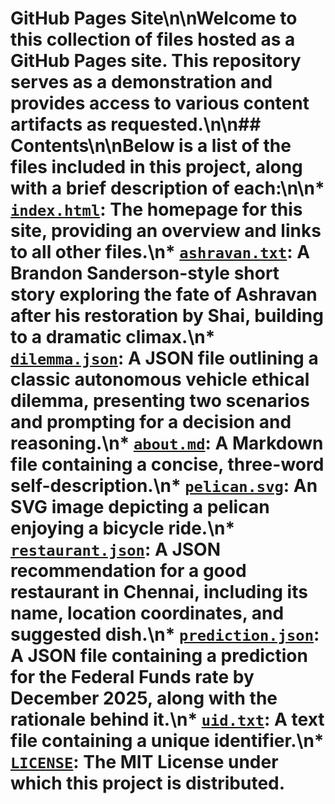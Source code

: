 # GitHub Pages Site\n\nWelcome to this collection of files hosted as a GitHub Pages site. This repository serves as a demonstration and provides access to various content artifacts as requested.\n\n## Contents\n\nBelow is a list of the files included in this project, along with a brief description of each:\n\n*   **[`index.html`](index.html)**: The homepage for this site, providing an overview and links to all other files.\n*   **[`ashravan.txt`](ashravan.txt)**: A Brandon Sanderson-style short story exploring the fate of Ashravan after his restoration by Shai, building to a dramatic climax.\n*   **[`dilemma.json`](dilemma.json)**: A JSON file outlining a classic autonomous vehicle ethical dilemma, presenting two scenarios and prompting for a decision and reasoning.\n*   **[`about.md`](about.md)**: A Markdown file containing a concise, three-word self-description.\n*   **[`pelican.svg`](pelican.svg)**: An SVG image depicting a pelican enjoying a bicycle ride.\n*   **[`restaurant.json`](restaurant.json)**: A JSON recommendation for a good restaurant in Chennai, including its name, location coordinates, and suggested dish.\n*   **[`prediction.json`](prediction.json)**: A JSON file containing a prediction for the Federal Funds rate by December 2025, along with the rationale behind it.\n*   **[`uid.txt`](uid.txt)**: A text file containing a unique identifier.\n*   **[`LICENSE`](LICENSE)**: The MIT License under which this project is distributed.